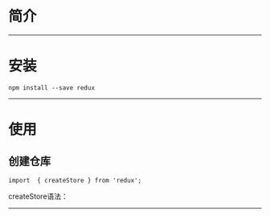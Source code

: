 # 简介

---

# 安装

```
npm install --save redux
```

---

# 使用

## 创建仓库

```
import  { createStore } from 'redux';
```

createStore语法：





---



